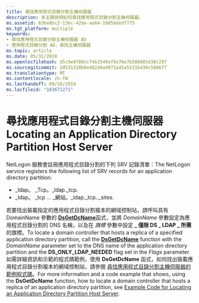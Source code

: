 ```yaml
---
title: 尋找應用程式目錄分割主機伺服器
description: 本主題說明如何尋找應用程式目錄分割主機伺服器。
ms.assetid: 636e8bc2-136c-42be-aa64-1b059dedf775
ms.tgt_platform: multiple
keywords:
- 尋找應用程式目錄分割主機伺服器 AD
- 應用程式目錄分割 AD，尋找主機伺服器
ms.topic: article
ms.date: 05/31/2018
ms.openlocfilehash: d5c9e8f80ccf4b1549af9a76e7b588685d38c297
ms.sourcegitcommit: 2d531328b6ed82d4ad971a45a5131b430c5866f7
ms.translationtype: MT
ms.contentlocale: zh-TW
ms.lasthandoff: 09/16/2019
ms.locfileid: "103671271"
---
```

# <a name="locating-an-application-directory-partition-host-server"></a><span data-ttu-id="7b12d-105">尋找應用程式目錄分割主機伺服器</span><span class="sxs-lookup"><span data-stu-id="7b12d-105">Locating an Application Directory Partition Host Server</span></span>

<span data-ttu-id="7b12d-106">NetLogon 服務會註冊應用程式目錄分割的下列 SRV 記錄清單：</span><span class="sxs-lookup"><span data-stu-id="7b12d-106">The NetLogon service registers the following list of SRV records for an application directory partition:</span></span>

-   <span data-ttu-id="7b12d-107">\_ldap。 \_Tcp。<partition name></span><span class="sxs-lookup"><span data-stu-id="7b12d-107">\_ldap.\_tcp.<partition name></span></span>
-   <span data-ttu-id="7b12d-108">\_ldap。 \_tcp ... <site name> \_網站。<partition name></span><span class="sxs-lookup"><span data-stu-id="7b12d-108">\_ldap.\_tcp.<site name>.\_sites.<partition name></span></span>

<span data-ttu-id="7b12d-109">若要找出裝載指定的應用程式目錄分割複本的網域控制站，請呼叫具有 DomainName 參數的 [**DsGetDcName**](/windows/desktop/api/DsGetDC/nf-dsgetdc-dsgetdcnamea)函式，並將 *DomainName* 參數設定為應用程式目錄分割的 DNS 名稱，以及在 *旗標* 參數中設定 **\_ 僅限 DS \_ LDAP \_ 所需** 的旗標。</span><span class="sxs-lookup"><span data-stu-id="7b12d-109">To locate a domain controller that hosts a replica of a specified application directory partition, call the [**DsGetDcName**](/windows/desktop/api/DsGetDC/nf-dsgetdc-dsgetdcnamea) function with the *DomainName* parameter set to the DNS name of the application directory partition and the **DS\_ONLY\_LDAP\_NEEDED** flag set in the *Flags* parameter.</span></span> <span data-ttu-id="7b12d-110">如需詳細資訊和示範的程式碼範例，使用 **DsGetDcName** 函式，如何找出裝載應用程式目錄分割複本的網域控制站，請參閱 [尋找應用程式目錄分割主機伺服器的範例程式碼](example-code-for-locating-an-application-directory-partition-host-server.md)。</span><span class="sxs-lookup"><span data-stu-id="7b12d-110">For more information and a code example that shows, using the **DsGetDcName** function, how to locate a domain controller that hosts a replica of an application directory partition, see [Example Code for Locating an Application Directory Partition Host Server](example-code-for-locating-an-application-directory-partition-host-server.md).</span></span>

 

 




